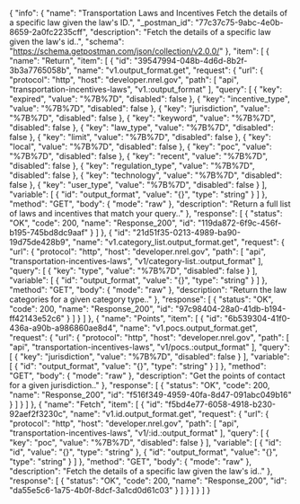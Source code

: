 {
  "info": {
    "name": "Transportation Laws and Incentives Fetch the details of a specific law given the law's ID.",
    "_postman_id": "77c37c75-9abc-4e0b-8659-2a0fc2235cff",
    "description": "Fetch the details of a specific law given the law's id..",
    "schema": "https://schema.getpostman.com/json/collection/v2.0.0/"
  },
  "item": [
    {
      "name": "Return",
      "item": [
        {
          "id": "39547994-048b-4d6d-8b2f-3b3a7765058b",
          "name": "v1.output_format.get",
          "request": {
            "url": {
              "protocol": "http",
              "host": "developer.nrel.gov",
              "path": [
                "api",
                "transportation-incentives-laws",
                "v1.:output_format"
              ],
              "query": [
                {
                  "key": "expired",
                  "value": "%7B%7D",
                  "disabled": false
                },
                {
                  "key": "incentive_type",
                  "value": "%7B%7D",
                  "disabled": false
                },
                {
                  "key": "jurisdiction",
                  "value": "%7B%7D",
                  "disabled": false
                },
                {
                  "key": "keyword",
                  "value": "%7B%7D",
                  "disabled": false
                },
                {
                  "key": "law_type",
                  "value": "%7B%7D",
                  "disabled": false
                },
                {
                  "key": "limit",
                  "value": "%7B%7D",
                  "disabled": false
                },
                {
                  "key": "local",
                  "value": "%7B%7D",
                  "disabled": false
                },
                {
                  "key": "poc",
                  "value": "%7B%7D",
                  "disabled": false
                },
                {
                  "key": "recent",
                  "value": "%7B%7D",
                  "disabled": false
                },
                {
                  "key": "regulation_type",
                  "value": "%7B%7D",
                  "disabled": false
                },
                {
                  "key": "technology",
                  "value": "%7B%7D",
                  "disabled": false
                },
                {
                  "key": "user_type",
                  "value": "%7B%7D",
                  "disabled": false
                }
              ],
              "variable": [
                {
                  "id": "output_format",
                  "value": "{}",
                  "type": "string"
                }
              ]
            },
            "method": "GET",
            "body": {
              "mode": "raw"
            },
            "description": "Return a full list of laws and incentives that match your query.."
          },
          "response": [
            {
              "status": "OK",
              "code": 200,
              "name": "Response_200",
              "id": "119da872-6f9c-456f-b195-745bd8dc9aaf"
            }
          ]
        },
        {
          "id": "21d51f35-0213-4989-ba90-19d75de428b9",
          "name": "v1.category_list.output_format.get",
          "request": {
            "url": {
              "protocol": "http",
              "host": "developer.nrel.gov",
              "path": [
                "api",
                "transportation-incentives-laws",
                "v1/category-list.:output_format"
              ],
              "query": [
                {
                  "key": "type",
                  "value": "%7B%7D",
                  "disabled": false
                }
              ],
              "variable": [
                {
                  "id": "output_format",
                  "value": "{}",
                  "type": "string"
                }
              ]
            },
            "method": "GET",
            "body": {
              "mode": "raw"
            },
            "description": "Return the law categories for a given category type.."
          },
          "response": [
            {
              "status": "OK",
              "code": 200,
              "name": "Response_200",
              "id": "97c98404-28a0-41db-b194-ff42143e52c6"
            }
          ]
        }
      ]
    },
    {
      "name": "Points",
      "item": [
        {
          "id": "6b539304-41f0-436a-a90b-a986860ae8d4",
          "name": "v1.pocs.output_format.get",
          "request": {
            "url": {
              "protocol": "http",
              "host": "developer.nrel.gov",
              "path": [
                "api",
                "transportation-incentives-laws",
                "v1/pocs.:output_format"
              ],
              "query": [
                {
                  "key": "jurisdiction",
                  "value": "%7B%7D",
                  "disabled": false
                }
              ],
              "variable": [
                {
                  "id": "output_format",
                  "value": "{}",
                  "type": "string"
                }
              ]
            },
            "method": "GET",
            "body": {
              "mode": "raw"
            },
            "description": "Get the points of contact for a given jurisdiction.."
          },
          "response": [
            {
              "status": "OK",
              "code": 200,
              "name": "Response_200",
              "id": "f516f349-4959-40fa-8d47-091abc049b16"
            }
          ]
        }
      ]
    },
    {
      "name": "Fetch",
      "item": [
        {
          "id": "f5bd4e77-6058-4918-b230-92aef2f3230c",
          "name": "v1.id.output_format.get",
          "request": {
            "url": {
              "protocol": "http",
              "host": "developer.nrel.gov",
              "path": [
                "api",
                "transportation-incentives-laws",
                "v1/:id.:output_format"
              ],
              "query": [
                {
                  "key": "poc",
                  "value": "%7B%7D",
                  "disabled": false
                }
              ],
              "variable": [
                {
                  "id": "id",
                  "value": "{}",
                  "type": "string"
                },
                {
                  "id": "output_format",
                  "value": "{}",
                  "type": "string"
                }
              ]
            },
            "method": "GET",
            "body": {
              "mode": "raw"
            },
            "description": "Fetch the details of a specific law given the law's id.."
          },
          "response": [
            {
              "status": "OK",
              "code": 200,
              "name": "Response_200",
              "id": "da55e5c6-1a75-4b0f-8dcf-3a1cd0d61c03"
            }
          ]
        }
      ]
    }
  ]
}